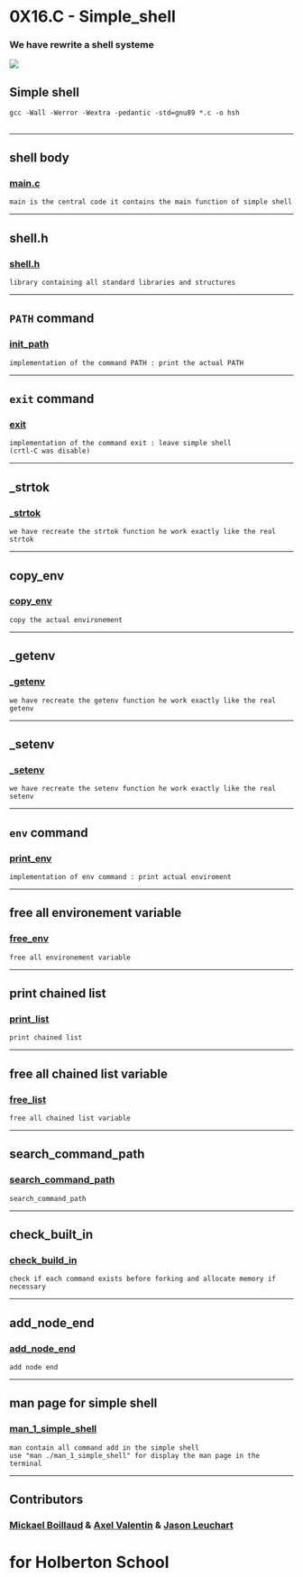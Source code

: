 # 0X16.C - Simple_shell
### We have rewrite a shell systeme

![](https://s3.amazonaws.com/intranet-projects-files/holbertonschool-low_level_programming/235/shell.jpeg)
## Simple shell
```
gcc -Wall -Werror -Wextra -pedantic -std=gnu89 *.c -o hsh
```

## 
***
## shell body
### [main.c](./main.c)
```
main is the central code it contains the main function of simple shell
```
***
## shell.h
### [shell.h](./shell.h)
```
library containing all standard libraries and structures
```

***
## `PATH` command
### [init_path](./init_path.c)
```
implementation of the command PATH : print the actual PATH
```

***
## `exit` command
### [exit](./exit)

```
implementation of the command exit : leave simple shell 
(crtl-C was disable)
```

***
## _strtok
###  [_strtok](./_strtok)
```
we have recreate the strtok function he work exactly like the real strtok
```
***
## copy_env
### [copy_env](./copy_env.c)
```
copy the actual environement 
```

***
## _getenv 
###  [_getenv](_getenv.c)
```
we have recreate the getenv function he work exactly like the real getenv
```

***
## _setenv
### [_setenv](./_setenv.c)
```
we have recreate the setenv function he work exactly like the real setenv
```

***
## `env` command
### [print_env](./print_env.c)
```
implementation of env command : print actual enviroment
```

***
## free all environement variable
### [free_env](./free_env.c)
``` 
free all environement variable
```
***
## print chained list
### [print_list](./print_list.c)
```
print chained list
```

***
## free all chained list variable
### [free_list](./free_list.c)
```
free all chained list variable
```

***
## search_command_path
### [search_command_path](./search_command_path.c)
```
search_command_path
```

***
## check_built_in
### [check_build_in](./check_built_in.c)
```
check if each command exists before forking and allocate memory if necessary
```

***
## add_node_end
### [add_node_end](./add_node_end.c)
```
add node end
```

***
## man page for simple shell
### [man_1_simple_shell](./man_1_simple_shell)
```
man contain all command add in the simple shell
use "man ./man_1_simple_shell" for display the man page in the terminal
```
***

## Contributors

 ### [Mickael Boillaud](https://github.com/Camaltra) & [Axel Valentin](https://github.com/Pixeloceax) & [Jason Leuchart](https://github.com/Astambar)

# for Holberton School